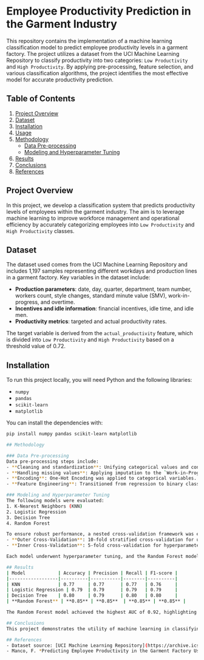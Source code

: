 # Employee Productivity Prediction in the Garment Industry

This repository contains the implementation of a machine learning classification model to predict employee productivity levels in a garment factory. The project utilizes a dataset from the UCI Machine Learning Repository to classify productivity into two categories: `Low Productivity` and `High Productivity`. By applying pre-processing, feature selection, and various classification algorithms, the project identifies the most effective model for accurate productivity prediction.

## Table of Contents
1. [Project Overview](#project-overview)
2. [Dataset](#dataset)
3. [Installation](#installation)
4. [Usage](#usage)
5. [Methodology](#methodology)
    - [Data Pre-processing](#data-pre-processing)
    - [Modeling and Hyperparameter Tuning](#modeling-and-hyperparameter-tuning)
6. [Results](#results)
7. [Conclusions](#conclusions)
8. [References](#references)

## Project Overview
In this project, we develop a classification system that predicts productivity levels of employees within the garment industry. The aim is to leverage machine learning to improve workforce management and operational efficiency by accurately categorizing employees into `Low Productivity` and `High Productivity` classes.

## Dataset
The dataset used comes from the UCI Machine Learning Repository and includes 1,197 samples representing different workdays and production lines in a garment factory. Key variables in the dataset include:
- **Production parameters**: date, day, quarter, department, team number, workers count, style changes, standard minute value (SMV), work-in-progress, and overtime.
- **Incentives and idle information**: financial incentives, idle time, and idle men.
- **Productivity metrics**: targeted and actual productivity rates.

The target variable is derived from the `actual_productivity` feature, which is divided into `Low Productivity` and `High Productivity` based on a threshold value of 0.72.

## Installation
To run this project locally, you will need Python and the following libraries:
- `numpy`
- `pandas`
- `scikit-learn`
- `matplotlib`

You can install the dependencies with:
```bash
pip install numpy pandas scikit-learn matplotlib

## Methodology

### Data Pre-processing
Data pre-processing steps include:
- **Cleaning and standardization**: Unifying categorical values and consolidating quarters.
- **Handling missing values**: Applying imputation to the `Work-in-Progress` variable.
- **Encoding**: One-Hot Encoding was applied to categorical variables.
- **Feature Engineering**: Transitioned from regression to binary classification by setting a productivity threshold.

### Modeling and Hyperparameter Tuning
The following models were evaluated:
1. K-Nearest Neighbors (KNN)
2. Logistic Regression
3. Decision Tree
4. Random Forest

To ensure robust performance, a nested cross-validation framework was employed:
- **Outer Cross-Validation**: 10-fold stratified cross-validation for unbiased performance estimation.
- **Inner Cross-Validation**: 5-fold cross-validation for hyperparameter optimization.

Each model underwent hyperparameter tuning, and the Random Forest model demonstrated the best performance with an accuracy of 85%.

## Results
| Model            | Accuracy | Precision | Recall | F1-score |
|------------------|----------|-----------|--------|----------|
| KNN              | 0.77     | 0.77      | 0.77   | 0.76     |
| Logistic Regression | 0.79  | 0.79      | 0.79   | 0.79     |
| Decision Tree    | 0.80     | 0.79      | 0.80   | 0.80     |
| **Random Forest** | **0.85** | **0.85**  | **0.85** | **0.85** |

The Random Forest model achieved the highest AUC of 0.92, highlighting its effectiveness in predicting employee productivity levels.

## Conclusions
This project demonstrates the utility of machine learning in classifying employee productivity in the garment sector. The optimized Random Forest model showed superior performance and reliability, making it suitable for real-world deployment in similar industrial settings.

## References
- Dataset source: [UCI Machine Learning Repository](https://archive.ics.uci.edu/ml/index.php)
- Manco, F. *Predicting Employee Productivity in the Garment Factory Using Machine Learning Techniques* (University of Bari Aldo Moro)

